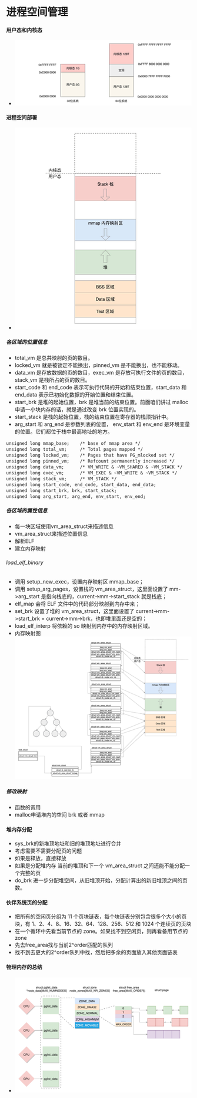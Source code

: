 # 进程空间管理
#### 用户态和内核态
* ![89723dc967b59f6f49419082f6ab7659](media/15583995782246/89723dc967b59f6f49419082f6ab7659.jpg)

#### 进程空间部署
* ![f83b8d49b4e74c0e255b5735044c1eb1](media/15583995782246/f83b8d49b4e74c0e255b5735044c1eb1.jpg)

##### 各区域的位置信息
* total_vm 是总共映射的页的数目。
* locked_vm 就是被锁定不能换出，pinned_vm 是不能换出，也不能移动。
* data_vm 是存放数据的页的数目，exec_vm 是存放可执行文件的页的数目，stack_vm 是栈所占的页的数目。
* start_code 和 end_code 表示可执行代码的开始和结束位置，start_data 和 end_data 表示已初始化数据的开始位置和结束位置。
* start_brk 是堆的起始位置，brk 是堆当前的结束位置。前面咱们讲过 malloc 申请一小块内存的话，就是通过改变 brk 位置实现的。
* start_stack 是栈的起始位置，栈的结束位置在寄存器的栈顶指针中。
* arg_start 和 arg_end 是参数列表的位置， env_start 和 env_end 是环境变量的位置。它们都位于栈中最高地址的地方。

```
unsigned long mmap_base;	/* base of mmap area */
unsigned long total_vm;		/* Total pages mapped */
unsigned long locked_vm;	/* Pages that have PG_mlocked set */
unsigned long pinned_vm;	/* Refcount permanently increased */
unsigned long data_vm;		/* VM_WRITE & ~VM_SHARED & ~VM_STACK */
unsigned long exec_vm;		/* VM_EXEC & ~VM_WRITE & ~VM_STACK */
unsigned long stack_vm;		/* VM_STACK */
unsigned long start_code, end_code, start_data, end_data;
unsigned long start_brk, brk, start_stack;
unsigned long arg_start, arg_end, env_start, env_end;
```

##### 各区域的属性信息
* 每一块区域使用vm_area_struct来描述信息
* vm_area_struct来描述位置信息
* 解析ELF
* 建立内存映射

###### load_elf_binary
* 调用 setup_new_exec，设置内存映射区 mmap_base；
* 调用 setup_arg_pages，设置栈的 vm_area_struct，这里面设置了 mm->arg_start 是指向栈底的，current->mm->start_stack 就是栈底；
* elf_map 会将 ELF 文件中的代码部分映射到内存中来；
* set_brk 设置了堆的 vm_area_struct，这里面设置了 current->mm->start_brk = current->mm->brk，也即堆里面还是空的；
* load_elf_interp 将依赖的 so 映射到内存中的内存映射区域。
* 内存映射图
![7af58012466c7d006511a7e16143314](media/15583995782246/7af58012466c7d006511a7e16143314c.jpeg)

##### 修改映射
* 函数的调用
* malloc申请堆内的空间 brk 或者 mmap

#### 堆内存分配
* sys_brk的新堆顶地址和旧的堆顶地址进行合并
* 考虑需要不需要分配页的问题
* 如果是释放，直接释放
* 如果是分配堆内存 当前的堆顶和下一个 vm_area_struct 之间还能不能分配一个完整的页
* do_brk 进一步分配堆空间，从旧堆顶开始，分配计算出的新旧堆顶之间的页数。

#### 伙伴系统页的分配
* 把所有的空闲页分组为 11 个页块链表，每个块链表分别包含很多个大小的页块，有 1、2、4、8、16、32、64、128、256、512 和 1024 个连续页的页块
* 在一个循环中先看当前节点的 zone。如果找不到空闲页，则再看备用节点的 zone
* 先去free_area找与当前2^order匹配的队列
* 找不到去更大的2^order队列中找，然后把多余的页面放入其他页面链表

#### 物理内存的总结
* ![3fa8123990e5ae2c86859f70a8351f4f](media/15583995782246/3fa8123990e5ae2c86859f70a8351f4f.jpeg)



